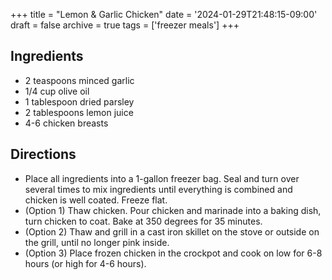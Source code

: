+++
title = "Lemon & Garlic Chicken"
date = '2024-01-29T21:48:15-09:00'
draft = false
archive = true
tags = ['freezer meals']
+++

## Ingredients
* 2 teaspoons minced garlic
* 1/4 cup olive oil
* 1 tablespoon dried parsley
* 2 tablespoons lemon juice
* 4-6 chicken breasts

## Directions
* Place all ingredients into a 1-gallon freezer bag. Seal and turn over several times to mix ingredients until everything is combined and chicken is well coated. Freeze flat.
* (Option 1) Thaw chicken. Pour chicken and marinade into a baking dish, turn chicken to coat. Bake at 350 degrees for 35 minutes.
* (Option 2) Thaw and grill in a cast iron skillet on the stove or outside on the grill, until no longer pink inside.
* (Option 3) Place frozen chicken in the crockpot and cook on low for 6-8 hours (or high for 4-6 hours).
